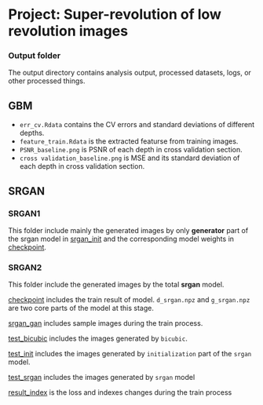 # Project: Super-revolution of low revolution images

### Output folder

The output directory contains analysis output, processed datasets, logs, or other processed things.

## GBM
+ `err_cv.Rdata` contains the CV errors and standard deviations of different depths.
+ `feature_train.Rdata` is the extracted featurse from training images.
+ `PSNR_baseline.png` is PSNR of each depth in cross validation section.
+ `cross validation_baseline.png` is MSE and its standard deviation of each depth in cross validation section.

## SRGAN
### SRGAN1
This folder include mainly the generated images by only **generator** part of the srgan model in [srgan_init](https://github.com/TZstatsADS/Spring2019-Proj3-grp12/tree/master/output/SRGAN1/srgan_ginit) and the corresponding model weights in [checkpoint](https://github.com/TZstatsADS/Spring2019-Proj3-grp12/tree/master/output/SRGAN1/checkpoint).

### SRGAN2
This folder include the generated images by the total **srgan** model.

[checkpoint](https://github.com/TZstatsADS/Spring2019-Proj3-grp12/tree/master/output/SRGAN2/checkpoint) includes the train result of model. `d_srgan.npz` and `g_srgan.npz` are two core parts of the model at this stage.

[srgan_gan](https://github.com/TZstatsADS/Spring2019-Proj3-grp12/tree/master/output/SRGAN2/srgan_gan) includes sample images during the train process.

[test_bicubic](https://github.com/TZstatsADS/Spring2019-Proj3-grp12/tree/master/output/SRGAN2/test_bicubic) includes the images generated by `bicubic`.

[test_init](https://github.com/TZstatsADS/Spring2019-Proj3-grp12/tree/master/output/SRGAN2/test_init) includes the images generated by `initialization` part of the `srgan` model.

[test_srgan](https://github.com/TZstatsADS/Spring2019-Proj3-grp12/tree/master/output/SRGAN2/test_srgan) includes the images generated by `srgan` model

[result_index](https://github.com/TZstatsADS/Spring2019-Proj3-grp12/blob/master/output/SRGAN2/result_index.txt) is the loss and indexes changes during the train process
